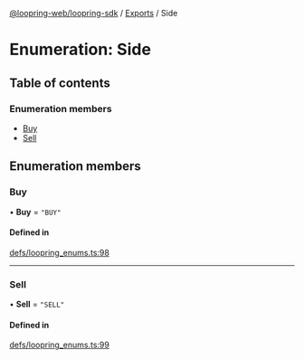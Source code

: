 [@loopring-web/loopring-sdk](../README.md) / [Exports](../modules.md) / Side

# Enumeration: Side

## Table of contents

### Enumeration members

- [Buy](Side.md#buy)
- [Sell](Side.md#sell)

## Enumeration members

### Buy

• **Buy** = `"BUY"`

#### Defined in

[defs/loopring_enums.ts:98](https://github.com/Loopring/loopring_sdk/blob/d5fca11/src/defs/loopring_enums.ts#L98)

___

### Sell

• **Sell** = `"SELL"`

#### Defined in

[defs/loopring_enums.ts:99](https://github.com/Loopring/loopring_sdk/blob/d5fca11/src/defs/loopring_enums.ts#L99)
